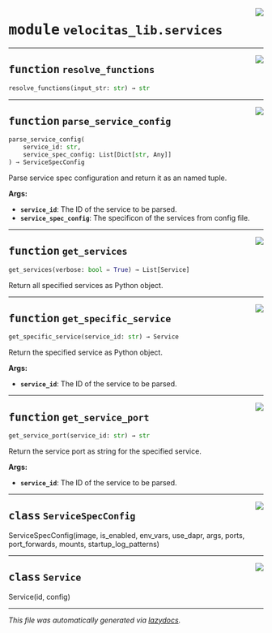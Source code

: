 <!-- markdownlint-disable -->

<a href="../velocitas_lib/services.py#L0"><img align="right" style="float:right;" src="https://img.shields.io/badge/-source-cccccc?style=flat-square"></a>

# <kbd>module</kbd> `velocitas_lib.services`





---

<a href="../velocitas_lib/services.py#L42"><img align="right" style="float:right;" src="https://img.shields.io/badge/-source-cccccc?style=flat-square"></a>

## <kbd>function</kbd> `resolve_functions`

```python
resolve_functions(input_str: str) → str
```






---

<a href="../velocitas_lib/services.py#L76"><img align="right" style="float:right;" src="https://img.shields.io/badge/-source-cccccc?style=flat-square"></a>

## <kbd>function</kbd> `parse_service_config`

```python
parse_service_config(
    service_id: str,
    service_spec_config: List[Dict[str, Any]]
) → ServiceSpecConfig
```

Parse service spec configuration and return it as an named tuple. 



**Args:**
 
 - <b>`service_id`</b>:  The ID of the service to be parsed. 
 - <b>`service_spec_config`</b>:  The specificon of the services from config file. 


---

<a href="../velocitas_lib/services.py#L150"><img align="right" style="float:right;" src="https://img.shields.io/badge/-source-cccccc?style=flat-square"></a>

## <kbd>function</kbd> `get_services`

```python
get_services(verbose: bool = True) → List[Service]
```

Return all specified services as Python object. 


---

<a href="../velocitas_lib/services.py#L191"><img align="right" style="float:right;" src="https://img.shields.io/badge/-source-cccccc?style=flat-square"></a>

## <kbd>function</kbd> `get_specific_service`

```python
get_specific_service(service_id: str) → Service
```

Return the specified service as Python object. 



**Args:**
 
 - <b>`service_id`</b>:  The ID of the service to be parsed. 


---

<a href="../velocitas_lib/services.py#L208"><img align="right" style="float:right;" src="https://img.shields.io/badge/-source-cccccc?style=flat-square"></a>

## <kbd>function</kbd> `get_service_port`

```python
get_service_port(service_id: str) → str
```

Return the service port as string for the specified service. 



**Args:**
 
 - <b>`service_id`</b>:  The ID of the service to be parsed. 


---

<a href="../velocitas_lib/services.py#L25"><img align="right" style="float:right;" src="https://img.shields.io/badge/-source-cccccc?style=flat-square"></a>

## <kbd>class</kbd> `ServiceSpecConfig`
ServiceSpecConfig(image, is_enabled, env_vars, use_dapr, args, ports, port_forwards, mounts, startup_log_patterns) 





---

<a href="../velocitas_lib/services.py#L37"><img align="right" style="float:right;" src="https://img.shields.io/badge/-source-cccccc?style=flat-square"></a>

## <kbd>class</kbd> `Service`
Service(id, config) 







---

_This file was automatically generated via [lazydocs](https://github.com/ml-tooling/lazydocs)._
